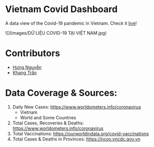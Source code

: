 # Vietnam Covid Dashboard

A data view of the Covid-19 pandemic in Vietnam. Check it [live](https://hulk1999.github.io/CovidDashboard/)!

![](images/DỮ LIỆU COVID-19 TẠI VIỆT NAM.jpg)

# Contributors
- [Hưng Nguyễn](https://hulk1999.github.io/Portfolio)
- [Khang Trần](https://www.linkedin.com/in/khanggtrann/)

# Data Coverage & Sources:
1. Daily New Cases: https://www.worldometers.info/coronavirus
	* Vietnam
	* World and Some Countries
2. Total Cases, Recoveries & Deaths: https://www.worldometers.info/coronavirus
3. Total Vaccinations: https://ourworldindata.org/covid-vaccinations
4. Total Cases & Deaths in Provinces: https://ncov.vncdc.gov.vn
